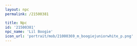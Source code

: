 ```yaml
---
layout: npc
permalink: /21500381

title: Npc
id: '21500381'
npc_name: 'Lil Boogie'
icon_url: 'portrait/mob/21000369_m_boogiejuniorwhite_p.png'
---
```

